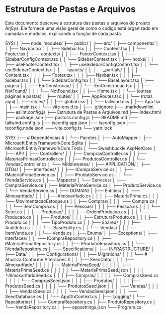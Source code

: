 # Estrutura de Pastas e Arquivos

Este documento descreve a estrutura das pastas e arquivos do projeto ArjSys.
Ele fornece uma visão geral de como o código está organizado em camadas e módulos, explicando a função de cada pasta.

SYS/
│
├── node_modules/
├── public/
│
├── src/
│   ├── components/
│   │   ├── Navbar.tsx
│   │   ├── Sidebar.tsx
│   │   ├── Content.tsx
│   │   └── Footer.tsx
│   ├── contexts/
│   │   ├── FooterContext.tsx
│   │   ├── SidebarConfigContext.tsx
│   │   └── SidebarContext.tsx
│   ├── hooks/
│   │   ├── useFooterContext.tsx
│   │   ├── useSidebarConfigContext.tsx
│   │   └── useSidebarContext.tsx
│   ├── layouts/
│   │   ├── _partials/
│   │   │   ├── Content.tsx
│   │   │   ├── Footer.tsx
│   │   │   ├── Navbar.tsx
│   │   │   ├── Sidebar.tsx
│   │   │   └── SidebarConfig.tsx
│   │   └── BaseLayout.tsx
│   ├── pages/
│   │   ├── EmConstrucao/
│   │   │   └── EmConstrucao.tsx
│   │   ├── NotFound/
│   │   │   └── NotFound.tsx
│   │   ├── Home.tsx
│   │   └── (outras páginas e pastas)
│   ├── routes/
│   │   ├── AppRoutes.tsx
│   │   └── (rotas aqui)
│   ├── styles/
│   │   ├── global.css
│   │   └── tailwind.css
│   ├── App.tsx
│   ├── main.tsx
│   └── vite-env.d.ts
│
├── .gitignore
├── .markdownlint
├── eslint.config.js
├── Estrutura de Pastas e Arquivos.md
├── index.html
├── package.json
├── postcss.config.js
├── README.md
├── tailwind.config.js
├── tsconfig.app.json
├── tsconfig.json
├── tsconfig.node.json
├── vite.config.ts
└── yarn.lock



SYS/
├── # Dependências #
│	└── Pacotes
│		├── AutoMapper
│		├── Microsoft.EntityFrameworkCore.Sqlite
│		├── Microsoft.EntityFrameworkCore.Tools
│		└── Swashbuckle.AspNetCore
│
├── API/
│   ├── Controllers/
│   │   ├── ComprasController.cs
│   │   ├── MateriasPrimasController.cs
│   │   ├── ProdutosController.cs
│   │   └── VendasController.cs
│   └── Middlewares/
│
├── APPLICATION/
│   ├── DTOs/
│   ├── Interfaces/
│   │   ├── ICompraService.cs
│   │   ├── IMateriaPrimaService.cs
│   │   ├── IProdutoService.cs
│   │   └── IVendaService.cs
│   ├── Mappers/
│   └── Services/
│       ├── CompraService.cs
│       ├── MateriaPrimaService.cs
│       ├── ProdutoService.cs
│       └── VendaService.cs
│
├── DOMAIN/
│   ├── Entities/
│   │   ├── Almoxarifado/
│   │   │   ├── Almoxarifado.cs
│   │   │   ├── MateriaPrima.cs
│   │   │   └── MovimentacaoEstoque.cs
│   │   ├── Compras/
│   │   │   ├── Compra.cs
│   │   │   └── ItemCompra.cs
│   │   ├── Pessoas/
│   │   │   ├── Pessoa.cs
│   │   │   └── Setor.cs
│   │   ├── Producao/
│   │   │   ├── OrdemProducao.cs
│   │   │   └── Producao.cs
│   │   ├── Produtos/
│   │   │   ├── EstruturaProduto.cs
│   │   │   ├── Produto.cs
│   │   │   └── TipoProduto.cs
│   │   ├── Shared/
│   │   │   ├── AuditInfo.cs
│   │   │   └── BaseEntity.cs
│   │   └── Vendas/
│   │       ├── ItemVenda.cs
│   │       └── Venda.cs
│   ├── Enums/
│   ├── Exceptions/
│   ├── Interfaces/
│   │   ├── ICompraRepository.cs
│   │   ├── IMateriaPrimaRepository.cs
│   │   ├── IProdutoRepository.cs
│   │   └── IVendaRepository.cs
│   └── Specifications/
│
├── INFRASTRUCTURE/
│   ├── Data/
│   │   ├── Configurations/
│   │   ├── Migrations/
│   │   │   └── # Atualiza Conforme Alterações #
│   │   ├── SeedData/
│   │   │   ├── Almoxarifado/
│   │   │   │	├── MateriaPrimaSeed/
│   │   │   │   │   ├── MateriaPrimaSeed.cs
│   │   │   │   │ 	└── MateriaPrimaSeed.json
│   │   │   │   └AlmoxarifadoSeed.cs
│   │   │   ├── Compras/
│   │   │   │   ├── ComprasSeed.cs
│   │   │   │   └── ComprasSeed.json
│   │   │   ├── Produtos/
│   │   │   │   ├── ProdutosSeed.cs
│   │   │   │   └── ProdutosSeed.json
│   │   │   ├── Vendas/
│   │   │   │   ├── VendasSeed.cs
│   │   │   │   └── VendasSeed.json
│   │   │   └── SeedDatabase.cs
│   │   └── AppDbContext.cs
│   ├── Logging/
│   └── Repositories/
│       ├── CompraRepository.cs
│       ├── ProdutoRepository.cs
│       └── VendaRepository.cs
│
├── appsettings.json
└── Program.cs


